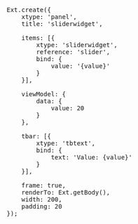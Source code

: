 
<pre class="runnable run">
Ext.create({
    xtype: 'panel',
    title: 'sliderwidget',

    items: [{
        xtype: 'sliderwidget',
        reference: 'slider',
        bind: {
            value: '{value}'
        }
    }],

    viewModel: {
        data: {
            value: 20
        }
    },
    
    tbar: [{
        xtype: 'tbtext',
        bind: {
            text: 'Value: {value}'
        }
    }],

    frame: true,
    renderTo: Ext.getBody(),
    width: 200,
    padding: 20
});
</pre>